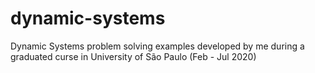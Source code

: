 # dynamic-systems
Dynamic Systems problem solving examples developed by me during a graduated curse in University of São Paulo
(Feb - Jul 2020)

